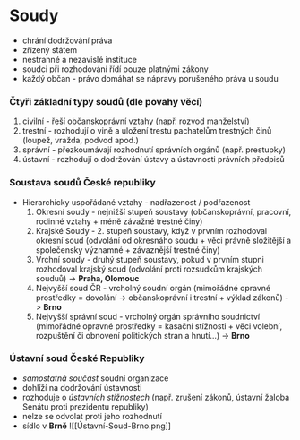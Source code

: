 # Soudy 
- chrání dodržování práva 
- zřízený státem
- nestranné a nezavislé instituce
- soudci při rozhodování řídí pouze platnými zákony
- každý občan - právo domáhat se nápravy porušeného práva u soudu

### Čtyři základní typy soudů (dle povahy věcí)
1. civilní - řeší občanskoprávní vztahy (např. rozvod manželství)
2. trestní - rozhodují o vině a uložení trestu pachatelům trestných činů (loupež, vražda, podvod apod.)
3. správní - přezkoumávají rozhodnutí správních orgánů (např. prestupky)
4. ústavní - rozhodují o dodržování ústavy a ústavnosti právních předpisů

### Soustava soudů České republiky
- Hierarchicky uspořádané vztahy - nadřazenost / podřazenost
	1. Okresní soudy - nejnižší stupeň soustavy (občanskoprávní, pracovní, rodinné vztahy + méně závažné trestné činy)
	3. Krajské Soudy - 2. stupeň soustavy, když v prvním rozhodoval okresní soud (odvolání od okresnáho soudu + věci právně složitější a společensky významné + závaznější trestné činy)
	4. Vrchní soudy - druhý stupeň soustavy, pokud v prvním stupni rozhodoval krajský soud (odvolání proti rozsudkům krajských souduů) -> **Praha, Olomouc**
	5. Nejvyšší soud ČR - vrcholný soudní orgán (mimořádné opravné prostředky = dovolání -> občanskoprávní i trestní + výklad zákonů) -> **Brno**
	6. Nejvyšší správní soud - vrcholný orgán správního soudnictví (mimořádné opravné prostředky = kasační stížnosti + věci volební, rozpuštění či obnovení politických stran a hnutí...) -> **Brno**

### Ústavní soud České Republiky
- *samostatná součást* soudní organizace
- dohlíží na dodržování ústavnosti
- rozhoduje o *ústavních stížnostech* (např. zrušení zákonů, ústavní žaloba Senátu proti prezidentu republiky)
- nelze se odvolat proti jeho rozhodnutí
- sídlo v **Brně**
 ![[Ústavní-Soud-Brno.png]]
  